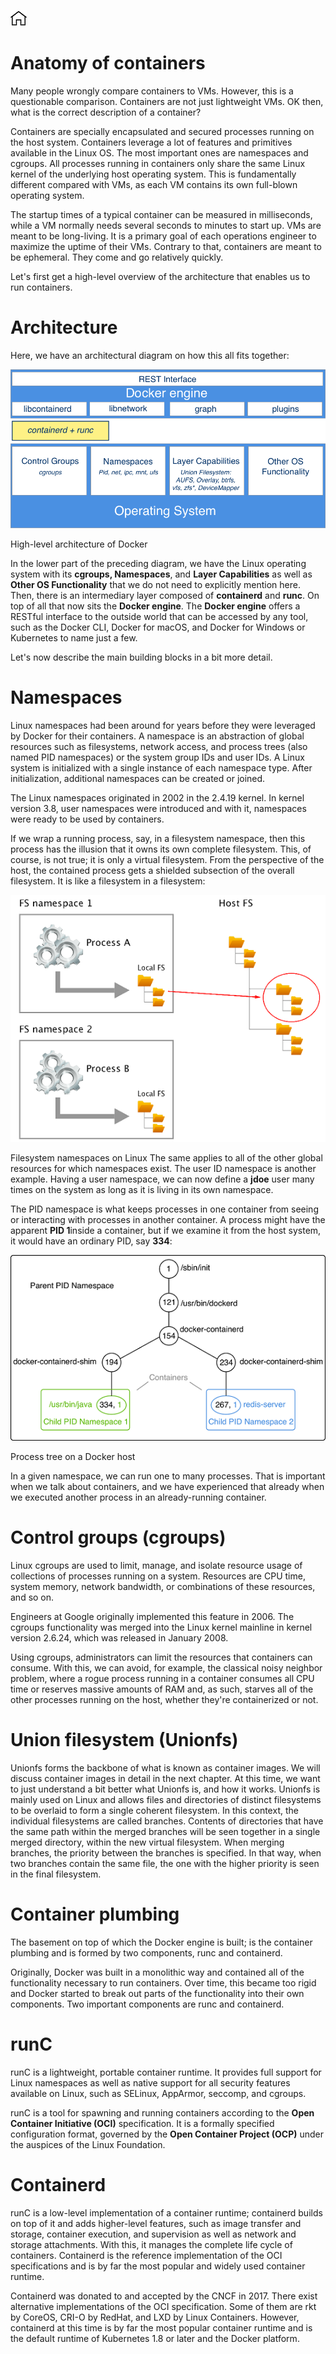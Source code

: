 [![Home](../../img/home.png)](../M-02/README.md)

# Anatomy of containers
Many people wrongly compare containers to VMs. However, this is a questionable comparison. Containers are not just lightweight VMs. OK then, what is the correct description of a container?

Containers are specially encapsulated and secured processes running on the host system. Containers leverage a lot of features and primitives available in the Linux OS. The most important ones are namespaces and cgroups. All processes running in containers only share the same Linux kernel of the underlying host operating system. This is fundamentally different compared with VMs, as each VM contains its own full-blown operating system.

The startup times of a typical container can be measured in milliseconds, while a VM normally needs several seconds to minutes to start up. VMs are meant to be long-living. It is a primary goal of each operations engineer to maximize the uptime of their VMs. Contrary to that, containers are meant to be ephemeral. They come and go relatively quickly.

Let's first get a high-level overview of the architecture that enables us to run containers.

# Architecture
Here, we have an architectural diagram on how this all fits together:

![AC](../../img/M-02/l2-ac-p1.png)

High-level architecture of Docker

In the lower part of the preceding diagram, we have the Linux operating system with its **cgroups, Namespaces**, and **Layer Capabilities** as well as **Other OS Functionality** that we do not need to explicitly mention here. Then, there is an intermediary layer composed of **containerd** and **runc**. On top of all that now sits the **Docker engine**. The **Docker engine** offers a RESTful interface to the outside world that can be accessed by any tool, such as the Docker CLI, Docker for macOS, and Docker for Windows or Kubernetes to name just a few.

Let's now describe the main building blocks in a bit more detail.

# Namespaces
Linux namespaces had been around for years before they were leveraged by Docker for their containers. A namespace is an abstraction of global resources such as filesystems, network access, and process trees (also named PID namespaces) or the system group IDs and user IDs. A Linux system is initialized with a single instance of each namespace type. After initialization, additional namespaces can be created or joined.

The Linux namespaces originated in 2002 in the 2.4.19 kernel. In kernel version 3.8, user namespaces were introduced and with it, namespaces were ready to be used by containers.

If we wrap a running process, say, in a filesystem namespace, then this process has the illusion that it owns its own complete filesystem. This, of course, is not true; it is only a virtual filesystem. From the perspective of the host, the contained process gets a shielded subsection of the overall filesystem. It is like a filesystem in a filesystem:

![AC](../../img/M-02/l2-ac-p2.png)

Filesystem namespaces on Linux
The same applies to all of the other global resources for which namespaces exist. The user ID namespace is another example. Having a user namespace, we can now define a **jdoe** user many times on the system as long as it is living in its own namespace.

The PID namespace is what keeps processes in one container from seeing or interacting with processes in another container. A process might have the apparent **PID 1**inside a container, but if we examine it from the host system, it would have an ordinary PID, say **334**:

![AC](../../img/M-02/l2-ac-p3.png)

Process tree on a Docker host

In a given namespace, we can run one to many processes. That is important when we talk about containers, and we have experienced that already when we executed another process in an already-running container.

# Control groups (cgroups)
Linux cgroups are used to limit, manage, and isolate resource usage of collections of processes running on a system. Resources are CPU time, system memory, network bandwidth, or combinations of these resources, and so on.

Engineers at Google originally implemented this feature in 2006. The cgroups functionality was merged into the Linux kernel mainline in kernel version 2.6.24, which was released in January 2008.

Using cgroups, administrators can limit the resources that containers can consume. With this, we can avoid, for example, the classical noisy neighbor problem, where a rogue process running in a container consumes all CPU time or reserves massive amounts of RAM and, as such, starves all of the other processes running on the host, whether they're containerized or not.

# Union filesystem (Unionfs)
Unionfs forms the backbone of what is known as container images. We will discuss container images in detail in the next chapter. At this time, we want to just understand a bit better what Unionfs is, and how it works. Unionfs is mainly used on Linux and allows files and directories of distinct filesystems to be overlaid to form a single coherent filesystem. In this context, the individual filesystems are called branches. Contents of directories that have the same path within the merged branches will be seen together in a single merged directory, within the new virtual filesystem. When merging branches, the priority between the branches is specified. In that way, when two branches contain the same file, the one with the higher priority is seen in the final filesystem.

# Container plumbing
The basement on top of which the Docker engine is built; is the container plumbing and is formed by two components, runc and containerd.

Originally, Docker was built in a monolithic way and contained all of the functionality necessary to run containers. Over time, this became too rigid and Docker started to break out parts of the functionality into their own components. Two important components are runc and containerd.

# runC
runC is a lightweight, portable container runtime. It provides full support for Linux namespaces as well as native support for all security features available on Linux, such as SELinux, AppArmor, seccomp, and cgroups.

runC is a tool for spawning and running containers according to the **Open Container Initiative (OCI)** specification. It is a formally specified configuration format, governed by the **Open Container Project (OCP)** under the auspices of the Linux Foundation.

# Containerd
runC is a low-level implementation of a container runtime; containerd builds on top of it and adds higher-level features, such as image transfer and storage, container execution, and supervision as well as network and storage attachments. With this, it manages the complete life cycle of containers. Containerd is the reference implementation of the OCI specifications and is by far the most popular and widely used container runtime.

Containerd was donated to and accepted by the CNCF in 2017. There exist alternative implementations of the OCI specification. Some of them are rkt by CoreOS, CRI-O by RedHat, and LXD by Linux Containers. However, containerd at this time is by far the most popular container runtime and is the default runtime of Kubernetes 1.8 or later and the Docker platform.